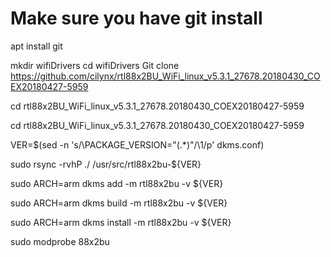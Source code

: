 # Make sure you have git install
apt install git

mkdir wifiDrivers
cd wifiDrivers
Git clone https://github.com/cilynx/rtl88x2BU_WiFi_linux_v5.3.1_27678.20180430_COEX20180427-5959

cd rtl88x2BU_WiFi_linux_v5.3.1_27678.20180430_COEX20180427-5959

cd rtl88x2BU_WiFi_linux_v5.3.1_27678.20180430_COEX20180427-5959

VER=$(sed -n 's/\PACKAGE_VERSION="\(.*\)"/\1/p' dkms.conf)

sudo rsync -rvhP ./ /usr/src/rtl88x2bu-${VER}

sudo ARCH=arm dkms add -m rtl88x2bu -v ${VER}

sudo ARCH=arm dkms build -m rtl88x2bu -v ${VER}

sudo ARCH=arm dkms install -m rtl88x2bu -v ${VER}

sudo modprobe 88x2bu
